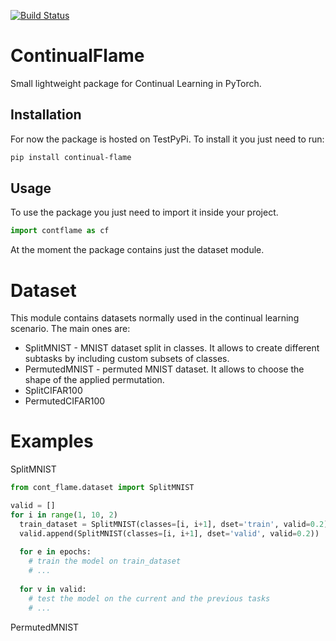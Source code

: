 [![Build Status](https://travis-ci.com/andrew-r96/ContinualFlame.svg?branch=main)](https://travis-ci.com/andrew-r96/ContinualFlame)
# ContinualFlame
Small lightweight package for Continual Learning in PyTorch.
## Installation
For now the package is hosted on TestPyPi. To install it you just need to run:
```bash
pip install continual-flame
```
## Usage
To use the package you just need to import it inside your project.
```python
import contflame as cf
```
At the moment the package contains just the dataset module.
# Dataset
This module contains datasets normally used in the continual learning scenario. The main ones are:
- SplitMNIST - MNIST dataset split in classes. It allows to create different subtasks by including custom subsets of classes.
- PermutedMNIST - permuted MNIST dataset. It allows to choose the shape of the applied permutation.
- SplitCIFAR100
- PermutedCIFAR100
# Examples
SplitMNIST
```python
from cont_flame.dataset import SplitMNIST

valid = []
for i in range(1, 10, 2)
  train_dataset = SplitMNIST(classes=[i, i+1], dset='train', valid=0.2)
  valid.append(SplitMNIST(classes=[i, i+1], dset='valid', valid=0.2))
  
  for e in epochs:
    # train the model on train_dataset
    # ...
    
  for v in valid:
    # test the model on the current and the previous tasks
    # ...
```
PermutedMNIST
